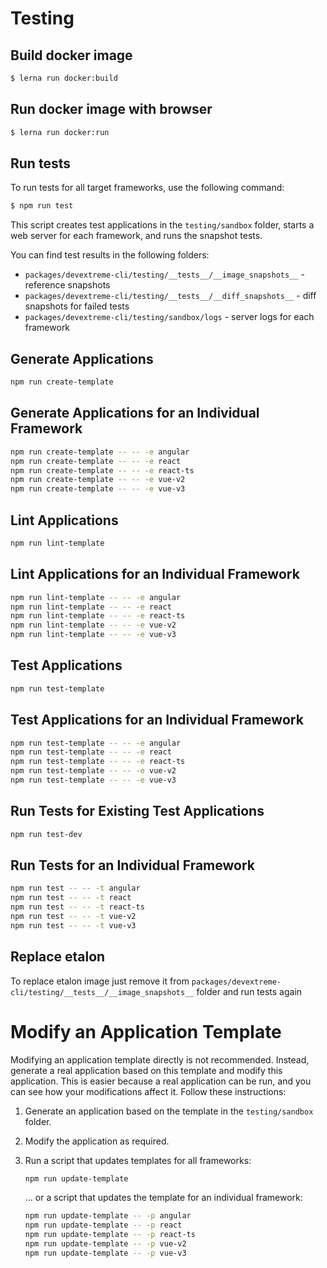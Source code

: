 # Testing

## Build docker image 
```sh
$ lerna run docker:build
```

## Run docker image with browser
```sh
$ lerna run docker:run
```

## Run tests 

To run tests for all target frameworks, use the following command:

```sh
$ npm run test
```

This script creates test applications in the `testing/sandbox` folder, starts a web server for each framework, and runs the snapshot tests.

You can find test results in the following folders:

- `packages/devextreme-cli/testing/__tests__/__image_snapshots__` - reference snapshots
- `packages/devextreme-cli/testing/__tests__/__diff_snapshots__` - diff snapshots for failed tests
- `packages/devextreme-cli/testing/sandbox/logs` - server logs for each framework

## Generate Applications

```sh
npm run create-template
```

## Generate Applications for an Individual Framework

```sh
npm run create-template -- -- -e angular
npm run create-template -- -- -e react
npm run create-template -- -- -e react-ts
npm run create-template -- -- -e vue-v2
npm run create-template -- -- -e vue-v3
```

## Lint Applications

```sh
npm run lint-template
```

## Lint Applications for an Individual Framework

```sh
npm run lint-template -- -- -e angular
npm run lint-template -- -- -e react
npm run lint-template -- -- -e react-ts
npm run lint-template -- -- -e vue-v2
npm run lint-template -- -- -e vue-v3
```

## Test Applications

```sh
npm run test-template
```

## Test Applications for an Individual Framework

```sh
npm run test-template -- -- -e angular
npm run test-template -- -- -e react
npm run test-template -- -- -e react-ts
npm run test-template -- -- -e vue-v2
npm run test-template -- -- -e vue-v3
```

## Run Tests for Existing Test Applications

```sh
npm run test-dev
```

## Run Tests for an Individual Framework

```sh
npm run test -- -- -t angular
npm run test -- -- -t react
npm run test -- -- -t react-ts
npm run test -- -- -t vue-v2
npm run test -- -- -t vue-v3
```

## Replace etalon

To replace etalon image just remove it from `packages/devextreme-cli/testing/__tests__/__image_snapshots__` folder and run tests again

# Modify an Application Template

Modifying an application template directly is not recommended. Instead, generate a real application based on this template and modify this application. This is easier because a real application can be run, and you can see how your modifications affect it. Follow these instructions:

1. Generate an application based on the template in the `testing/sandbox` folder.
2. Modify the application as required.
3. Run a script that updates templates for all frameworks:

    ```sh
    npm run update-template
    ```
    
    ... or a script that updates the template for an individual framework:

    ```sh
    npm run update-template -- -p angular
    npm run update-template -- -p react
    npm run update-template -- -p react-ts
    npm run update-template -- -p vue-v2
    npm run update-template -- -p vue-v3
    ```
